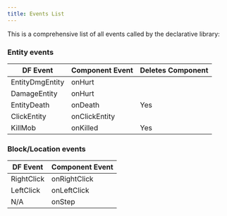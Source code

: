 ```yaml
---
title: Events List
---
```


This is a comprehensive list of all events called by the declarative library:

### Entity events

| DF Event        | Component Event | Deletes Component |
| --------------- | --------------- | ----------------- |
| EntityDmgEntity | onHurt          |                   |
| DamageEntity    | onHurt          |                   |
| EntityDeath     | onDeath         | Yes               |
| ClickEntity     | onClickEntity   |                   |
| KillMob         | onKilled        | Yes               |

### Block/Location events

| DF Event   | Component Event |
| ---------- | --------------- |
| RightClick | onRightClick    |
| LeftClick  | onLeftClick     |
| N/A        | onStep          |
